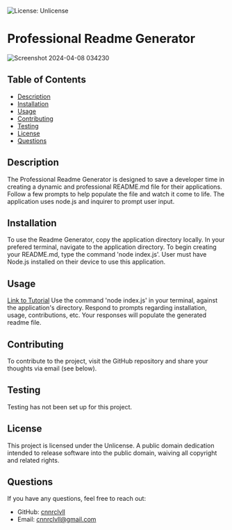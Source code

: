 
![License: Unlicense](https://img.shields.io/badge/license-Unlicense-blue.svg)

# Professional Readme Generator

![Screenshot 2024-04-08 034230](https://github.com/cnnrclvll/README-generator/assets/158123085/c35dfc1b-a65c-4ed0-be8c-680e8cff0aa4)

## Table of Contents
- [Description](#description)
- [Installation](#installation)
- [Usage](#usage)
- [Contributing](#contributing)
- [Testing](#testing)
- [License](#license)
- [Questions](#questions)

## Description
The Professional Readme Generator is designed to save a developer time in creating a dynamic and professional README.md file for their applications.  Follow a few prompts to help populate the file and watch it come to life.  The application uses node.js and inquirer to prompt user input.

## Installation
To use the Readme Generator, copy the application directory locally. In your prefered terminal, navigate to the application directory. To begin creating your README.md, type the command 'node index.js'. User must have Node.js installed on their device to use this application.

## Usage
[Link to Tutorial](https://app.screencastify.com/v3/watch/4IvAxJNFBr8UUg7UukFi)
Use the command 'node index.js' in your terminal, against the application's directory. Respond to prompts regarding installation, usage, contributions, etc.  Your responses will populate the generated readme file.

## Contributing
To contribute to the project, visit the GitHub repository and share your thoughts via email (see below).

## Testing
Testing has not been set up for this project.

## License
This project is licensed under the Unlicense. A public domain dedication intended to release software into the public domain, waiving all copyright and related rights.

## Questions
If you have any questions, feel free to reach out:

- GitHub: [cnnrclvll](https://github.com/cnnrclvll)
- Email: <a href="mailto:cnnrclvll@gmail.com">cnnrclvll@gmail.com</a>
